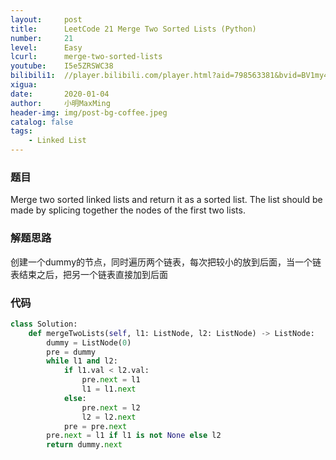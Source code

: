 ```yaml
---
layout:     post
title:      LeetCode 21 Merge Two Sorted Lists (Python)
number:     21
level:      Easy
lcurl:      merge-two-sorted-lists
youtube:    I5e5ZRSWC38
bilibili1:  //player.bilibili.com/player.html?aid=798563381&bvid=BV1my4y127bK&cid=277207031&page=1
xigua:      
date:       2020-01-04
author:     小明MaxMing
header-img: img/post-bg-coffee.jpeg
catalog: false
tags:
    - Linked List
---
```


### 题目

Merge two sorted linked lists and return it as a sorted list. The list should be made by splicing together the nodes of the first two lists.

### 解题思路

创建一个dummy的节点，同时遍历两个链表，每次把较小的放到后面，当一个链表结束之后，把另一个链表直接加到后面

### 代码
```python
class Solution:
    def mergeTwoLists(self, l1: ListNode, l2: ListNode) -> ListNode:
        dummy = ListNode(0)
        pre = dummy
        while l1 and l2:
            if l1.val < l2.val:
                pre.next = l1
                l1 = l1.next
            else:
                pre.next = l2
                l2 = l2.next
            pre = pre.next
        pre.next = l1 if l1 is not None else l2
        return dummy.next
```
